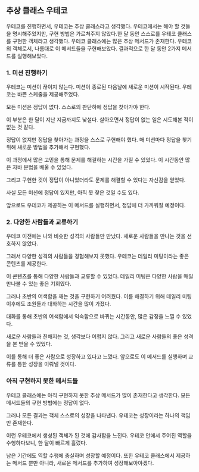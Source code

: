 ## 추상 클래스 우테코

우테코를 진행하면서, 우테코는 추상 클래스라고 생각했다. 우테코에서는 해야 할 것들을 명시해주었지만, 구현 방법은 가르쳐주지 않았다.한 달 동안 스스로를 우테코 클래스를 구현한 객체라고 생각했다. 우테코 클래스에는 많은 추상 메서드가 존재한다.
우테코의 객체로서, 나름대로 이 메서드들을 구현해보았다. 결과적으로 한 달 동안 2가지 메서드를 실행해보았다.

### **1.** **미션 진행하기**

우테코는 미션이 끊이지 않는다. 미션이 종료된 다음날에 새로운 미션이 시작된다. 우테코는 바쁜 스케줄을 제공해주었다. 

모든 미션은 정답이 없다. 스스로의 판단하에 정답을 찾아가야 한다.

이 부분은 한 달이 지난 지금까지도 낯설다. 살아오면서 정답이 없는 일은 시도해본 적이 없는 것 같다.

정답이 없지만 정답을 찾아가는 과정을 스스로 구현해야 했다. 매 미션마다 정답을 찾기위해 새로운 방법을 추가해서 구현했다.

이 과정에서 많은 고민을 통해 문제를 해결하는 시간을 가질 수 있었다. 이 시간동안 많은 자바 문법을 배울 수 있었다.

그리고 구현한 것이 정답이 아니었더라도 문제를 해결할 수 있다는 자신감을 얻었다.

사실 모든 미션에 정답이 있지만, 아직 못 찾은 것일 수도 있다.

앞으로도 우테코가 제공하는 이 메서드를 실행하면서, 정답에 더 가까워질 예정이다.

### **2.** **다양한 사람들과 교류하기**

우테코 이전에는 나와 비슷한 성격의 사람들만 만났다. 새로운 사람들을 만나는 것을 선호하지 않았다.

그래서 다양한 성격의 사람들을 경험해보지 못했다. 우테코는 데일리 미팅이라는 좋은 콘텐츠를 제공한다.

이 콘텐츠를 통해 다양한 사람들과 교류할 수 있었다. 데일리 미팅은 다양한 사람을 매일 만나볼 수 있는 좋은 기회였다.

그러나 초반의 어색함을 깨는 것을 구현하기 어려웠다. 이를 해결하기 위해 데일리 미팅 이후에도 조원들과 대화하는 시간을 많이 가졌다.

대화를 통해 초반의 어색함에서 익숙함으로 바뀌는 시간동안, 많은 감정을 느낄 수 있었다.

새로운 사람들과 친해지는 것, 생각보다 어렵지 않다. 그리고 새로운 사람들의 좋은 성격을 본 받을 수 있었다.

이를 통해 더 좋은 사람으로 성장하고 있다고 느꼈다. 앞으로도 이 메서드를 실행하며 교류를 통한 성장을 이뤄낼 것이다.


### **아직 구현하지 못한 메서드들**

우테코 클래스에는 아직 구현하지 못한 추상 메서드가 많이 존재한다고 생각한다. 모든 메서드들의 구현 방법에는 정답이 없다.

그러나 모든 결과는 객체 스스로의 성장을 나타낸다. 우테코는 성장이라는 하나의 책임만 존재한다. 

이런 우테코에서 생성된 객체가 된 것에 감사함을 느낀다. 우테코 안에서 주어진 역할을 수행하다보니, 한 달이 빠르게 흘렀다.

남은 기간에도 역할 수행에 충실하며 성장할 예정이다. 또한 우테코 클래스에서 제공하는 메서드 뿐만 아니라, 새로운 메서드를 추가하여 성장해보아야겠다.
